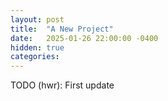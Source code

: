```yaml
---
layout: post
title:  "A New Project"
date:   2025-01-26 22:00:00 -0400
hidden: true
categories:
---
```


TODO (hwr): First update
